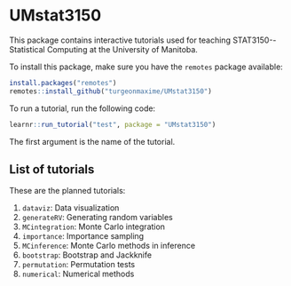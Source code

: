 # UMstat3150

This package contains interactive tutorials used for teaching STAT3150--Statistical Computing at the University of Manitoba.

To install this package, make sure you have the `remotes` package available:

```r
install.packages("remotes")
remotes::install_github("turgeonmaxime/UMstat3150")
```

To run a tutorial, run the following code:

```r
learnr::run_tutorial("test", package = "UMstat3150")
```

The first argument is the name of the tutorial.

## List of tutorials

These are the planned tutorials:

  1. `dataviz`: Data visualization
  2. `generateRV`: Generating random variables
  3. `MCintegration`: Monte Carlo integration
  4. `importance`: Importance sampling
  5. `MCinference`: Monte Carlo methods in inference
  6. `bootstrap`: Bootstrap and Jackknife
  7. `permutation`: Permutation tests
  8. `numerical`: Numerical methods

